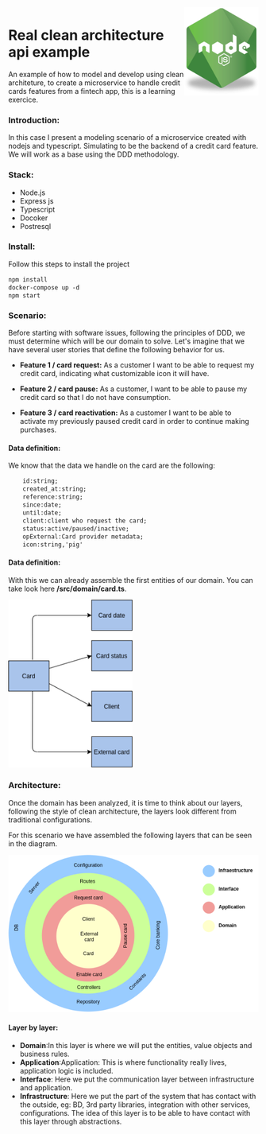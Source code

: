 <img src="https://github.com/damiancipolat/node-bff/blob/master/doc/node.png?raw=true" width="150px" align="right" />

# Real clean architecture api example
An example of how to model and develop using clean architeture, to create a microservice to handle credit cards features from a fintech app, this is a learning exercice.

### Introduction:
In this case I present a modeling scenario of a microservice created with nodejs and typescript. Simulating to be the backend of a credit card feature.
We will work as a base using the DDD methodology.

### Stack:
- Node.js
- Express js
- Typescript
- Docoker
- Postresql

### Install:
Follow this steps to install the project

```console
npm install
docker-compose up -d
npm start
```
### Scenario:
Before starting with software issues, following the principles of DDD, we must determine which will be our domain to solve.
Let's imagine that we have several user stories that define the following behavior for us.

- **Feature 1 / card request:** 
As a customer I want to be able to request my credit card, indicating what customizable icon it will have.

- **Feature 2 / card pause:**
As a customer, I want to be able to pause my credit card so that I do not have consumption.

- **Feature 3 / card reactivation:**
As a customer I want to be able to activate my previously paused credit card in order to continue making purchases.

#### Data definition:
We know that the data we handle on the card are the following:

```console
    id:string;
    created_at:string;
    reference:string;
    since:date;
    until:date;
    client:client who request the card;
    status:active/paused/inactive;
    opExternal:Card provider metadata;
    icon:string,'pig'
```
#### Data definition:
With this we can already assemble the first entities of our domain. You can take look here **/src/domain/card.ts**.

<img src="https://github.com/damiancipolat/Clean-Architecture-Credit-Card-TS/blob/main/doc/diagram_domain.png?raw=true" width="250px" />

### Architecture:
Once the domain has been analyzed, it is time to think about our layers, following the style of clean architecture, the layers look different from traditional configurations.

For this scenario we have assembled the following layers that can be seen in the diagram.


<img src="https://github.com/damiancipolat/Clean-Architecture-Credit-Card-TS/blob/main/doc/diagram_layers.png?raw=true" width="650px" />

#### Layer by layer:
- **Domain**:In this layer is where we will put the entities, value objects and business rules. 
- **Application**:Application: This is where functionality really lives, application logic is included.
- **Interface**: Here we put the communication layer between infrastructure and application.
- **Infrastructure**: Here we put the part of the system that has contact with the outside, eg: BD, 3rd party libraries, integration with other services, configurations. The idea of ​​this layer is to be able to have contact with this layer through abstractions.
